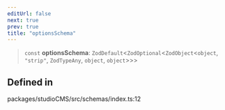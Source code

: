 ```yaml
---
editUrl: false
next: true
prev: true
title: "optionsSchema"
---
```


> `const` **optionsSchema**: `ZodDefault`\<`ZodOptional`\<`ZodObject`\<`object`, `"strip"`, `ZodTypeAny`, `object`, `object`\>\>\>

## Defined in

packages/studioCMS/src/schemas/index.ts:12
